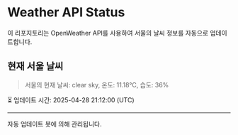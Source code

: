 
# Weather API Status

이 리포지토리는 OpenWeather API를 사용하여 서울의 날씨 정보를 자동으로 업데이트합니다.

## 현재 서울 날씨
> 서울의 현재 날씨: clear sky, 온도: 11.18°C, 습도: 36%

⏳ 업데이트 시간: 2025-04-28 21:12:00 (UTC)

---
자동 업데이트 봇에 의해 관리됩니다.
